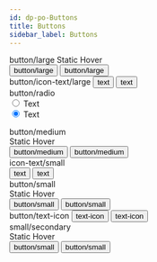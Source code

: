 ```yaml
---
id: dp-po-Buttons
title: Buttons
sidebar_label: Buttons
---
```


<div class="dp-po-ButtonContainer-demo">
	<div class="dp-po-StateWrapper-demo">
		<span class="dp-po-ButtonTitle-demo">button/large</span>
		<span class="dp-po-ButtonState">Static</span>
		<span class="dp-po-ButtonState">Hover</span>
	</div>
	<div class="dp-po-ButtonItem-demo Large--ButtonItem-demo">
		<button class="dp-po-Button Button--large">button/large</button>
		<button class="dp-po-Button Button--large is-hover">button/large</button>
	</div>
	<div class="dp-po-ButtonItem-demo Large--ButtonItem-demo">
		<span class="dp-po-ButtonTitle-demo">button/icon-text/large</span>
		<button class="dp-po-Button Button--large Button--icon">
			<span class="dp-po-Icon Icon--submit Icon--primary"></span>
			<span>text</span>
		</button>
		<button class="dp-po-Button Button--large Button--icon is-hover">
			<span class="dp-po-Icon Icon--submit Icon--primary"></span>
			<span>text</span>
		</button>
	</div>
	<div class="dp-po-ButtonItem-demo Small--ButtonItem-demo">
		<span class="dp-po-ButtonTitle-demo">button/radio</span>
		<form action="#" class="dp-po-RadioWrapper">
			<div class="dp-po-RadioItem">
				<input type="radio" id="test1" name="radio-group">
				<label for="test1">Text</label>
			</div>
			<div class="dp-po-RadioItem">
				<input type="radio" id="test2" name="radio-group" checked>
				<label for="test2">Text</label>
			</div>
		</form>
	</div>
</div>

<div class="dp-po-ButtonContainer-demo">
	<div class="dp-po-StateWrapper-demo">
		<div class="dp-po-ButtonTitle-demo">button/medium</div>
		<span class="dp-po-ButtonState">Static</span>
		<span class="dp-po-ButtonState">Hover</span>
	</div>
	<div class="dp-po-ButtonItem-demo Medium--ButtonItem-demo">
		<button class="dp-po-Button Button--medium">button/medium</button>
		<button class="dp-po-Button Button--medium is-hover">button/medium</button>
	</div>
	<div class="dp-po-ButtonItem-demo">
		<div class="dp-po-ButtonTitle-demo">icon-text/small</div>
		<button class="dp-po-Button Button--small Button--icon">
			<span class="dp-po-Icon Icon--bolt Icon--grey"></span>
			text
		</button>
		<button class="dp-po-Button Button--small Button--icon is-hover">
			<span class="dp-po-Icon Icon--bolt Icon--grey"></span>
			text
		</button>
	</div>
</div>

<div class="dp-po-ButtonContainer-demo">
	<div class="dp-po-StateWrapper-demo">
		<div class="dp-po-ButtonTitle-demo">button/small</div>
		<span class="dp-po-ButtonState">Static</span>
		<span class="dp-po-ButtonState">Hover</span>
	</div>
	<div class="dp-po-ButtonItem-demo">
		<button class="dp-po-Button Button--small">button/small</button>
		<button class="dp-po-Button Button--small is-hover">button/small</button>
	</div>
	<div class="dp-po-ButtonItem-demo Small--ButtonItem-demo">
		<span class="dp-po-ButtonTitle-demo">button/text-icon</span>
		<button class="dp-po-Button Button--texticon">
			<span>text-icon</span>
			<span class="dp-po-Icon Icon--download"></span>
		</button>
		<button class="dp-po-Button Button--texticon is-hover">
			<span>text-icon</span>
			<span class="dp-po-Icon Icon--download"></span>
		</button>
	</div>
</div>
<div class="dp-po-ButtonContainer-demo">
	<div class="dp-po-StateWrapper-demo">
		<div class="dp-po-ButtonTitle-demo">small/secondary</div>
		<span class="dp-po-ButtonState">Static</span>
		<span class="dp-po-ButtonState">Hover</span>
	</div>
	<div class="dp-po-ButtonItem-demo">
		<button class="dp-po-Button Button--small Button--secondary">button/small</button>
		<button class="dp-po-Button Button--small Button--secondary is-hover">button/small</button>
	</div>
</div>